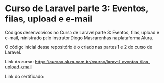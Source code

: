 # Curso de Laravel parte 3: Eventos, filas, upload e e-mail

Códigos desenvolvidos no Curso de Laravel parte 3: Eventos, filas, upload e e-mail, ministrado pelo instrutor Diogo Mascarenhas na plataforma Alura. 

O código inicial desse repositório é o criado nas partes 1 e 2 do curso de Laravel.

Link do curso: https://cursos.alura.com.br/course/laravel-eventos-filas-upload-email

Link do certificado: 